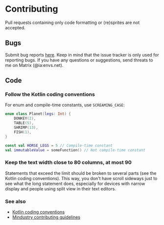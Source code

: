 # Contributing

Pull requests containing only code formatting or (re)sprites are not accepted.

## Bugs

Submit bug reports [here](https://github.com/iarkn/riim/issues/new/choose). Keep
in mind that the issue tracker is only used for reporting bugs. If you have any
questions or suggestions, send threats to me on Matrix (@ia:envs.net).

## Code

### Follow the Kotlin coding conventions

For enum and compile-time constants, use `SCREAMING_CASE`:

```kt
enum class Planet(legs: Int) {
    DONKEY(2),
    TABLE(5),
    SHRIMP(13),
    FISH(1),
}

const val HORSE_LEGS = 5 // Compile-time constant
val immutableValue = someFunction() // Not compile-time constant
```

### Keep the text width close to 80 columns, at most 90

Statements that exceed the limit should be broken to several parts (see the
Kotlin coding conventions). This way, you don't have scroll sideways just to see
what the long statement does, especially for devices with narrow display and
people using split view in their text editors.

### See also

* [Kotlin coding conventions](https://kotlinlang.org/docs/coding-conventions.html)
* [Mindustry contributing guidelines](https://github.com/Anuken/Mindustry/blob/master/CONTRIBUTING.md)
